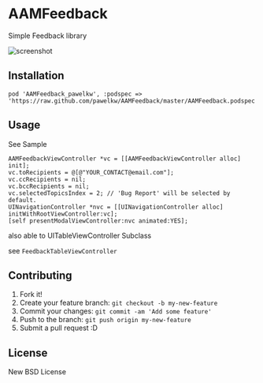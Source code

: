 # AAMFeedback

Simple Feedback library

![screenshot](http://take.ms/Z8EJCz)

## Installation


	pod 'AAMFeedback_pawelkw', :podspec => 'https://raw.github.com/pawelkw/AAMFeedback/master/AAMFeedback.podspec'


## Usage

See Sample

``` objc
AAMFeedbackViewController *vc = [[AAMFeedbackViewController alloc] init];
vc.toRecipients = @[@"YOUR_CONTACT@email.com"];
vc.ccRecipients = nil;
vc.bccRecipients = nil;
vc.selectedTopicsIndex = 2; // 'Bug Report' will be selected by default.
UINavigationController *nvc = [[UINavigationController alloc] initWithRootViewController:vc];
[self presentModalViewController:nvc animated:YES];
```

also able to UITableViewController Subclass

see ``FeedbackTableViewController`` 

## Contributing

1. Fork it!
2. Create your feature branch: `git checkout -b my-new-feature`
3. Commit your changes: `git commit -am 'Add some feature'`
4. Push to the branch: `git push origin my-new-feature`
5. Submit a pull request :D

## License

New BSD License
